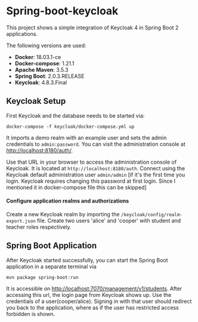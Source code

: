 # Spring-boot-keycloak


This project shows a simple integration of Keycloak 4 in Spring Boot 2 applications.

The following versions are used:

* __Docker__: 18.03.1-ce
* __Docker-compose__: 1.21.1
* __Apache Maven__: 3.5.3
* __Spring Boot__: 2.0.3.RELEASE
* __Keycloak__: 4.8.3.Final

## Keycloak Setup

First Keycloak and the database needs to be started via:

```
docker-compose -f keycloak/docker-compose.yml up
```

It imports a demo realm with an example user and sets the admin credentials to `admin:password`. You can visit the administration console at [http://localhost:8180/auth/](http://localhost:8180/auth/).

Use that URL in your browser to access the administration console of Keycloak.
It is located at `http://localhost:8180/auth`. Connect using the Keycloak default administration user
`admin/admin` [if it's the first time you login. Keycloak requires changing this password at first login. Since I mentioned it in docker-compose file this can be skipped]

#### Configure application realms and authorizations

Create a new Keycloak realm by importing the `/keycloak/config/realm-export.json` file.
Create two users 'alice' and 'cooper' with student and teacher roles respectively.

## Spring Boot Application

After Keycloak started successfully, you can start the Spring Boot application in a separate terminal via

```
mvn package spring-boot:run
```

It is accessible on [http://localhost:7070/management/v1/students](http://localhost:7070/management/v1/students). After accessing this url, the login page from Keycloak shows up. Use the credentials of a user(cooper/alice). Signing in with that user should redirect you back to the application, where as if the user has restricted access forbidden is shown.